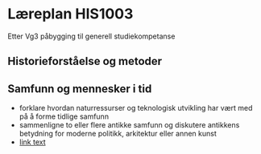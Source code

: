 # Læreplan HIS1003

Etter Vg3 påbygging til generell studiekompetanse

## Historieforståelse og metoder

## Samfunn og mennesker i tid

* forklare hvordan naturressurser og teknologisk utvikling har vært med på å forme tidlige samfunn
* sammenligne to eller flere antikke samfunn og diskutere antikkens betydning for moderne politikk, arkitektur eller annen kunst
* [link text](/docs/the-page-title#a-header-on-the-page)
